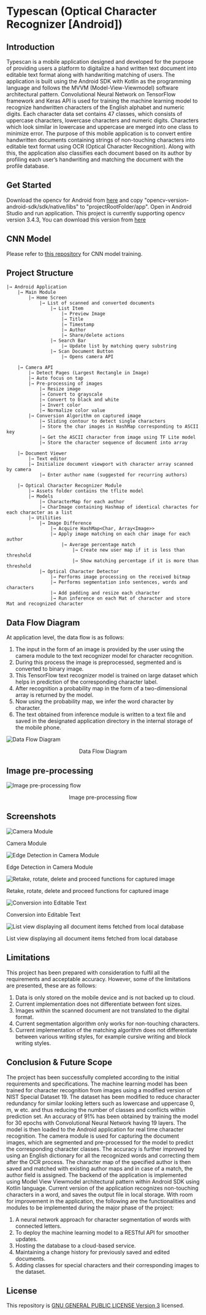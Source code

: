 # Typescan (Optical Character Recognizer [Android])


## Introduction

Typescan is a mobile application designed and developed for the purpose of providing users a platform to digitalize a hand written text document into editable text format along with handwriting matching of users. The application is built using the Android SDK with Kotlin as the programming language and follows the MVVM (Model-View-Viewmodel) software architectural pattern. Convolutional Neural Network on TensorFlow framework and Keras API is used for training the machine learning model to recognize handwritten characters of the English alphabet and numeric digits. Each character data set contains 47 classes, which consists of uppercase characters, lowercase characters and numeric digits. Characters which look similar in lowercase and uppercase are merged into one class to minimize error. The purpose of this mobile application is to convert entire handwritten documents containing strings of non-touching characters into editable text format using OCR (Optical Character
Recognition). Along with this, the application also classifies each document based on its author by profiling each user’s handwriting and matching the document with the profile database.


## Get Started

Download the opencv for Android from [here](https://sourceforge.net/projects/opencvlibrary/files/opencv-android/) and copy "opencv-version-android-sdk/sdk/native/libs" to "projectRootFolder/app".
Open in Android Studio and run application.
This project is currently supporting opencv version 3.4.3, You can download this version from [here](https://udomain.dl.sourceforge.net/project/opencvlibrary/opencv-android/3.4.3/opencv-3.4.3-android-sdk.zip)

## CNN Model

Please refer to [this repository](https://github.com/aayushsharma9/ocr-cnn) for CNN model training.


## Project Structure

    |→ Android Application
        |→ Main Module
            |→ Home Screen
                |→ List of scanned and converted documents
                    |→ List Item
                        |→ Preview Image
                        |→ Title
                        |→ Timestamp
                        |→ Author
                        |→ Share/delete actions
                    |→ Search Bar
                        |→ Update list by matching query substring
                    |→ Scan Document Button
                        |→ Opens camera API

        |→ Camera API
            |→ Detect Pages (Largest Rectangle in Image)
            |→ Auto focus on tap
            |→ Pre-processing of images
                |→ Resize image
                |→ Convert to grayscale
                |→ Convert to black and white
                |→ Invert color
                |→ Normalize color value
            |→ Conversion Algorithm on captured image
                |→ Sliding contour to detect single characters
                |→ Store the char images in HashMap corresponding to ASCII key
                |→ Get the ASCII character from image using TF Lite model
                |→ Store the character sequence of document into array

        |→ Document Viewer
            |→ Text editor
            |→ Initialize document viewport with character array scanned by camera
                |→ Enter author name (suggested for recurring authors)

        |→ Optical Character Recognizer Module
            |→ Assets folder contains the tflite model
            |→ Models
                |→ CharacterMap for each author
                |→ CharImage containing Hashmap of identical charactes for each character as a list
            |→ Utilities
                |→ Image Difference
                    |→ Acquire HashMap<Char, Array<Image>>
                    |→ Apply image matching on each char image for each author
                        |→ Average percentage match
                            |→ Create new user map if it is less than threshold
                            |→ Show matching percentage if it is more than threshold
                |→ Optical Character Detector
                    |→ Performs image processing on the received bitmap
                    |→ Performs segmentation into sentences, words and characters
                    |→ Add padding and resize each character
                    |→ Run inference on each Mat of character and store Mat and recognized character


## Data Flow Diagram

At application level, the data flow is as follows:
1. The input in the form of an image is provided by the user using the camera module to the text recognizer model for character recognition.
2. During this process the image is preprocessed, segmented and is converted to binary image.
3. This TensorFlow text recognizer model is trained on large dataset which helps in prediction of the corresponding character label.
4. After recognition a probability map in the form of a two-dimensional array is returned by the model.
5. Now using the probability map, we infer the word character by character.
6. The text obtained from inference module is written to a text file and saved in the designated application directory in the internal storage of the mobile phone.


![Data Flow Diagram](https://drive.google.com/uc?export=view&id=1Dh1XpFYTGBn-zf_svMd4lH9bps5YMQW2)
<p align=center>Data Flow Diagram</p>


## Image pre-processing


![Image pre-processing flow](https://drive.google.com/uc?export=view&id=1R1Pm-bOb09_2eCoEYMUOHtkL3KbW8ewY)
<p align=center>Image pre-processing flow</p>


## Screenshots

![Camera Module](https://drive.google.com/uc?export=view&id=1EqRa5_EjS7c9dc28cUkp6H5d7ET0wLiA)
<p align=left>Camera Module</p>


![Edge Detection in Camera Module](https://drive.google.com/uc?export=view&id=1qpX-7X_rGMwIFmB94mGMfQVBwiVpFYJI)
<p align=left>Edge Detection in Camera Module</p>


![Retake, rotate, delete and proceed functions for captured image](https://drive.google.com/uc?export=view&id=11Xr7WLy9hdikz9f9v94kVnFmrLPJaonc)
<p align=left>Retake, rotate, delete and proceed functions for captured image</p>


![Conversion into Editable Text](https://drive.google.com/uc?export=view&id=1I_J6v-dLb3-9cwhYplwYvnlgVJmHJ9B2)
<p align=left>Conversion into Editable Text</p>


![List view displaying all document items fetched from local database](https://drive.google.com/uc?export=view&id=122Jj8Tmf1_3Xgkji5dj0V1xWmqqVEyrM)
<p align=left>List view displaying all document items fetched from local database</p>



## Limitations

This project has been prepared with consideration to fulfil all the requirements and acceptable accuracy. However, some of the limitations are presented, these are as follows:

1. Data is only stored on the mobile device and is not backed up to cloud.
2. Current implementation does not differentiate between font sizes.
3. Images within the scanned document are not translated to the digital format.
4. Current segmentation algorithm only works for non-touching characters.
5. Current implementation of the matching algorithm does not differentiate between various writing styles, for example cursive writing and block writing styles.


## Conclusion & Future Scope

The project has been successfully completed according to the initial requirements and specifications. The machine learning model has been trained for character recognition from images using a modified version of NIST Special Dataset 19. The dataset has been modified to reduce character redundancy for similar looking letters such as lowercase and uppercase 0, m, w etc. and thus reducing the number of classes and conflicts within prediction set. An accuracy of 91% has been obtained by training the model for 30 epochs with Convolutional Neural Network having 19 layers. The model is then loaded to the Android application for real time character recognition. The camera module is used for capturing the document images, which are segmented and pre-processed for the model to predict the corresponding character classes. The accuracy is further improved by using an English dictionary for all the recognized words and correcting them after the OCR process. The character map of the specified author is then saved and matched with existing author maps and in case of a match, the author field is assigned. The backend of the application is implemented using Model View Viewmodel architectural pattern within Android SDK using Kotlin language. Current version of the application recognizes non-touching characters in a word, and saves the output file in local storage. With room for improvement in the application, the following are the functionalities and modules to be implemented during the major phase of the project:

1. A neural network approach for character segmentation of words with connected letters.
2. To deploy the machine learning model to a RESTful API for smoother updates.
3. Hosting the database to a cloud-based service.
4. Maintaining a change history for previously saved and edited documents.
5. Adding classes for special characters and their corresponding images to the dataset.


## License

This repository is [GNU GENERAL PUBLIC LICENSE Version 3](LICENSE) licensed.

